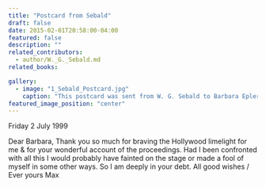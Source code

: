 ```yaml
---
title: "Postcard from Sebald"
draft: false
date: 2015-02-01T20:58:00-04:00
featured: false
description: ""
related_contributors:
  - author/W._G._Sebald.md
related_books:

gallery:
  - image: "1_Sebald_Postcard.jpg"
    caption: "This postcard was sent from W. G. Sebald to Barbara Epler after she accepted his LA Times Best Fiction Book award in 1999"
featured_image_position: "center"
---
```


Friday 2 July 1999

Dear Barbara, Thank you so much for braving the Hollywood limelight for me & for your wonderful account of the proceedings. Had I been confronted with all this I would probably have fainted on the stage or made a fool of myself in some other ways. So I am deeply in your debt. All good wishes / Ever yours Max

